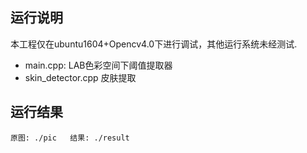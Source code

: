 ## 运行说明
本工程仅在ubuntu1604+Opencv4.0下进行调试，其他运行系统未经测试.   
- main.cpp: LAB色彩空间下阈值提取器
- skin_detector.cpp 皮肤提取  

## 运行结果  
`
    原图: ./pic  
    结果: ./result
`

